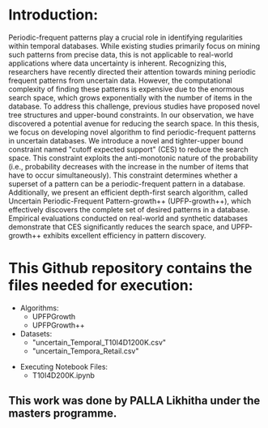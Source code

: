 # Introduction: #
Periodic-frequent patterns play a crucial role in identifying regularities within temporal databases. While existing studies primarily focus on mining such patterns from precise data, this is not applicable to real-world applications where data uncertainty is inherent. Recognizing this, researchers have recently directed their attention towards mining periodic frequent patterns from uncertain data. However, the computational complexity of finding these patterns is expensive due to the enormous search space, which grows exponentially with the number of items in the database. To address this challenge, previous studies have proposed novel tree structures and upper-bound constraints. In our observation, we have discovered a potential avenue for reducing the search space. In this thesis, we focus on developing novel algorithm to find periodic-frequent patterns in uncertain databases. We introduce a novel and tighter-upper bound constraint named "cutoff expected support" (CES) to reduce the search space. This constraint exploits the anti-monotonic nature of the probability (i.e., probability decreases with the increase in the number of items that have to occur simultaneously). This constraint determines whether a superset of a pattern can be a periodic-frequent pattern in a database. Additionally, we present an efficient depth-first search algorithm, called Uncertain Periodic-Frequent Pattern-growth++ (UPFP-growth++), which effectively discovers the complete set of desired patterns in a database. Empirical evaluations conducted on real-world and synthetic databases demonstrate that CES significantly reduces the search space, and UPFP-growth++ exhibits excellent efficiency in pattern discovery.

# This Github repository contains the files needed for execution: #
* Algorithms:
    * UPFPGrowth
    * UPFPGrowth++
* Datasets:
  * "uncertain_Temporal_T10I4D1200K.csv"
  * "uncertain_Tempora_Retail.csv"


- Executing Notebook Files:
  - T10I4D200K.ipynb

## This work was done by PALLA Likhitha under the masters programme. ##
